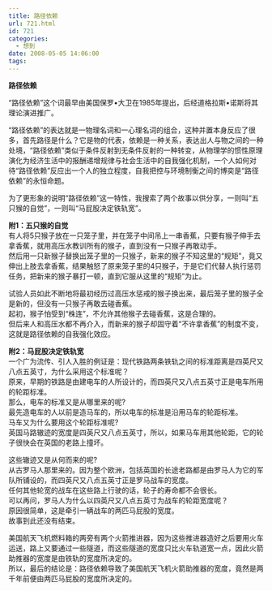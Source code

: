 ```yaml
---
title: 路径依赖
url: 721.html
id: 721
categories:
  - 想到
date: 2008-05-05 14:06:00
tags:
---
```


**路径依赖**

  
“路径依赖”这个词最早由美国保罗•大卫在1985年提出，后经道格拉斯•诺斯将其理论演进推广。  
  
“路径依赖”的表达就是一物理名词和一心理名词的组合，这种并置本身反应了很多，首先路径是什么？它是物的代表，依赖是一种关系，表达出人与物之间的一种处境，“路径依赖”类似于条件反射到无条件反射的一种转变，从物理学的惯性原理演化为经济生活中的报酬递增规律与社会生活中的自我强化机制，一个人如何对待“路径依赖”反应出一个人的独立程度，自我把控与环境制衡之间的博奕是“路径依赖”的永恒命题。  
  
为了更形象的说明“路径依赖”这一特性，我搜索了两个故事以供分享，一则叫“五只猴的自觉”，一则叫“马屁股决定铁轨宽”。  
  
**附1：五只猴的自觉**  
有人将5只猴子放在一只笼子里，并在笼子中间吊上一串香蕉，只要有猴子伸手去拿香蕉，就用高压水教训所有的猴子，直到没有一只猴子再敢动手。  
然后用一只新猴子替换出笼子里的一只猴子，新来的猴子不知这里的“规矩”，竟又伸出上肢去拿香蕉，结果触怒了原来笼子里的4只猴子，于是它们代替人执行惩罚任务，把新来的猴子暴打一顿，直到它服从这里的“规矩”为止。  
  
试验人员如此不断地将最初经历过高压水惩戒的猴子换出来，最后笼子里的猴子全是新的，但没有一只猴子再敢去碰香蕉。  
起初，猴子怕受到“株连”，不允许其他猴子去碰香蕉，这是合理的。  
但后来人和高压水都不再介入，而新来的猴子却固守着“不许拿香蕉”的制度不变，这就是路径依赖的自我强化效应。  
  
**附2：马屁股决定铁轨宽**  
一个广为流传、引人入胜的例证是：现代铁路两条铁轨之间的标准距离是四英尺又八点五英寸，为什么采用这个标准呢？  
原来，早期的铁路是由建电车的人所设计的，而四英尺又八点五英寸正是电车所用的轮距标准。  
那么，电车的标准又是从哪里来的呢?  
最先造电车的人以前是造马车的，所以电车的标准是沿用马车的轮距标准。  
马车又为什么要用这个轮距标准呢?  
英国马路辙迹的宽度是四英尺又八点五英寸，所以，如果马车用其他轮距，它的轮子很快会在英国的老路上撞坏。  
  
这些辙迹又是从何而来的呢?  
从古罗马人那里来的。因为整个欧洲，包括英国的长途老路都是由罗马人为它的军队所铺设的，而四英尺又八点五英寸正是罗马战车的宽度。  
任何其他轮宽的战车在这些路上行驶的话，轮子的寿命都不会很长。  
可以再问，罗马人为什么以四英尺又八点五英寸为战车的轮距宽度呢？  
原因很简单，这是牵引一辆战车的两匹马屁股的宽度。  
故事到此还没有结束。  
  
美国航天飞机燃料箱的两旁有两个火箭推进器，因为这些推进器造好之后要用火车运送，路上又要通过一些隧道，而这些隧道的宽度只比火车轨道宽一点，因此火箭助推器的宽度是由铁轨的宽度所决定的。  
所以，最后的结论是：路径依赖导致了美国航天飞机火箭助推器的宽度，竟然是两千年前便由两匹马屁股的宽度所决定的。